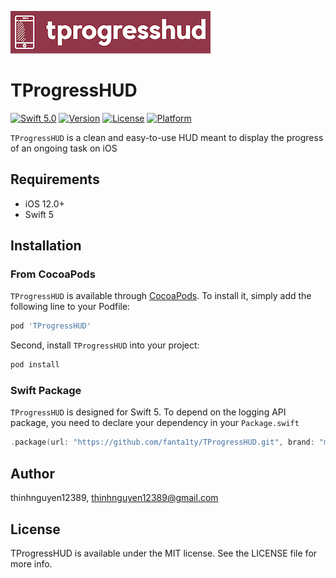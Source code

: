 ![Logo](https://github.com/fanta1ty/TProgressHUD/blob/master/Logo/Logo.png)

# TProgressHUD

[![Swift 5.0](https://img.shields.io/badge/Swift-5.0-brightgreen)](https://developer.apple.com/swift/)
[![Version](https://img.shields.io/cocoapods/v/TProgressHUD.svg?style=flat)](https://cocoapods.org/pods/TProgressHUD)
[![License](https://img.shields.io/cocoapods/l/TProgressHUD.svg?style=flat)](https://cocoapods.org/pods/TProgressHUD)
[![Platform](https://img.shields.io/cocoapods/p/TProgressHUD.svg?style=flat)](https://cocoapods.org/pods/TProgressHUD)

`TProgressHUD` is a clean and easy-to-use HUD meant to display the progress of an ongoing task on iOS

## Requirements
- iOS 12.0+
- Swift 5

## Installation

### From CocoaPods
`TProgressHUD` is available through [CocoaPods](https://cocoapods.org). To install
it, simply add the following line to your Podfile:
```ruby
pod 'TProgressHUD'
```

Second, install `TProgressHUD` into your project:
```ruby
pod install
```
### Swift Package
`TProgressHUD` is designed for Swift 5. To depend on the logging API package, you need to declare your dependency in your `Package.swift`

```swift
.package(url: "https://github.com/fanta1ty/TProgressHUD.git", brand: "master"),
```

## Author

thinhnguyen12389, thinhnguyen12389@gmail.com

## License

TProgressHUD is available under the MIT license. See the LICENSE file for more info.
